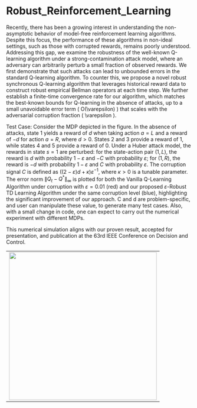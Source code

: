 # Robust_Reinforcement_Learning
Recently, there has been a growing interest in understanding the non-asymptotic behavior of model-free reinforcement learning algorithms. Despite this focus, the performance of these algorithms in non-ideal settings, such as those with corrupted rewards, remains poorly understood. Addressing this gap, we examine the robustness of the well-known Q-learning algorithm under a strong-contamination attack model, where an adversary can arbitrarily perturb a small fraction of observed rewards. We first demonstrate that such attacks can lead to unbounded errors in the standard Q-learning algorithm. To counter this, we propose a novel robust synchronous Q-learning algorithm that leverages historical reward data to construct robust empirical Bellman operators at each time step. We further establish a finite-time convergence rate for our algorithm, which matches the best-known bounds for Q-learning in the absence of attacks, up to a small unavoidable error term \( O(\varepsilon) \) that scales with the adversarial corruption fraction \( \varepsilon \).

Test Case:  Consider the MDP depicted in the figure. In the absence of attacks, state 1 yields a reward of $d$ when taking action $a = L$ and a reward of $-d$ for action $a = R$, where $d > 0$. States 2 and 3 provide a reward of 1, while states 4 and 5 provide a reward of 0. Under a Huber attack model, the rewards in state $s = 1$ are perturbed: for the state-action pair $(1, L)$, the reward is $d$ with probability $1-\varepsilon$ and $-C$ with probability $\varepsilon$; for $(1, R)$, the reward is $-d$ with probability $1-\varepsilon$ and $C$ with probability $\varepsilon$. The corruption signal $C$ is defined as $\left((2-\varepsilon)d + \kappa\right) \varepsilon^{-1}$, where $\kappa > 0$ is a tunable parameter. The error norm $\lVert Q_t - Q^* \rVert_\infty$ is plotted for both the Vanilla Q-Learning Algorithm under corruption with $\varepsilon = 0.01$ (red) and our proposed $\varepsilon$-Robust TD Learning Algorithm under the same corruption level (blue), highlighting the significant improvement of our approach. C and d are problem-specific, and user can manipulate these value, to generate many test cases. Also, with a small change in code, one can expect to carry out the numerical experiment with different MDPs.

This numerical simulation aligns with our proven result, accepted for presentation, and publication at the 63rd IEEE Conference on Decision and Control.
<table>
  <tr>
    <td>
      <img src="https://github.com/sreejeetm1729/Robust_Reinforcement_Learning_CDC/blob/main/Figures%20and%20Plots" style="width:400px">
    </td>
  </tr>


